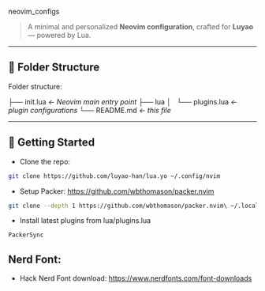 neovim_configs
> A minimal and personalized **Neovim configuration**, crafted for **Luyao** — powered by Lua.

---

## 📁 Folder Structure
Folder structure:

├── init.lua            *<- Neovim main entry point*
├── lua
│   └── plugins.lua     *<- plugin configurations*
└── README.md           *<- this file*

---

## 🚀 Getting Started

- Clone the repo:
```bash
git clone https://github.com/luyao-han/lua.yo ~/.config/nvim
```

- Setup Packer: https://github.com/wbthomason/packer.nvim
```bash
git clone --depth 1 https://github.com/wbthomason/packer.nvim\ ~/.local/share/nvim/site/pack/packer/start/packer.nvim
```

- Install latest plugins from lua/plugins.lua
```
PackerSync
```



## Nerd Font:

- Hack Nerd Font download: 
    https://www.nerdfonts.com/font-downloads

